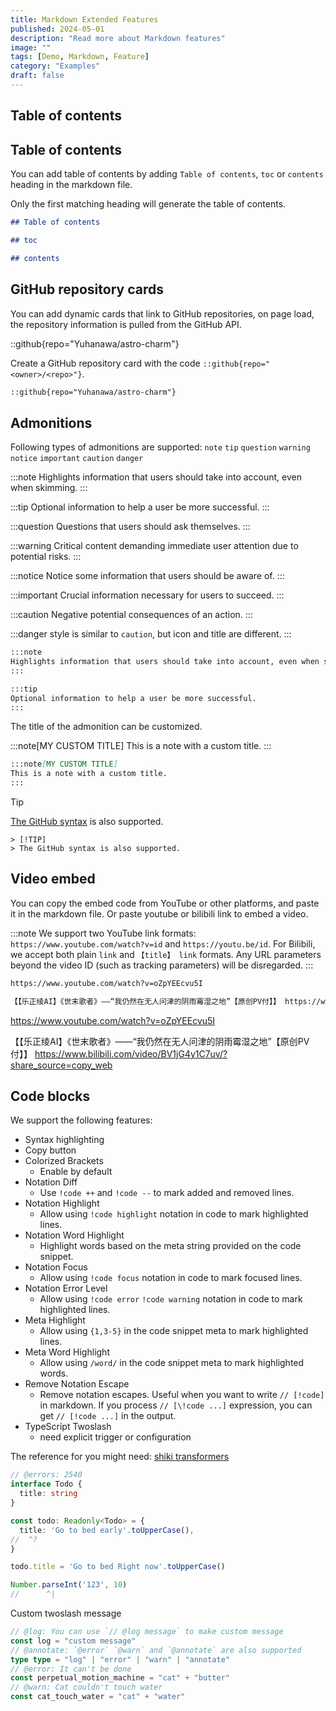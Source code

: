 ```yaml
---
title: Markdown Extended Features
published: 2024-05-01
description: "Read more about Markdown features"
image: ""
tags: [Demo, Markdown, Feature]
category: "Examples"
draft: false
---
```


## Table of contents

## Table of contents

You can add table of contents by adding `Table of contents`, `toc` or `contents` heading in the markdown file.

Only the first matching heading will generate the table of contents.

```markdown
## Table of contents
```
```markdown
## toc
```
```markdown
## contents
```

## GitHub repository cards

You can add dynamic cards that link to GitHub repositories, on page load, the repository information is pulled from the GitHub API.

::github{repo="Yuhanawa/astro-charm"}

Create a GitHub repository card with the code `::github{repo="<owner>/<repo>"}`.

```markdown
::github{repo="Yuhanawa/astro-charm"}
```

## Admonitions

Following types of admonitions are supported: `note` `tip` `question` `warning` `notice` `important` `caution` `danger`

:::note
Highlights information that users should take into account, even when skimming.
:::

:::tip
Optional information to help a user be more successful.
:::

:::question
Questions that users should ask themselves.
:::

:::warning
Critical content demanding immediate user attention due to potential risks.
:::

:::notice
Notice some information that users should be aware of.
:::

:::important
Crucial information necessary for users to succeed.
:::

:::caution
Negative potential consequences of an action.
:::

:::danger
style is similar to `caution`, but icon and title are different.
:::

```markdown
:::note
Highlights information that users should take into account, even when skimming.
:::

:::tip
Optional information to help a user be more successful.
:::
```

The title of the admonition can be customized.

:::note[MY CUSTOM TITLE]
This is a note with a custom title.
:::

```markdown
:::note[MY CUSTOM TITLE]
This is a note with a custom title.
:::
```

> [!TIP] 
> [The GitHub syntax](https://github.com/orgs/community/discussions/16925) is also supported.

```
> [!TIP]
> The GitHub syntax is also supported.
```

## Video embed

You can copy the embed code from YouTube or other platforms, and paste it in the markdown file.
Or paste youtube or bilibili link to embed a video.

:::note
We support two YouTube link formats: `https://www.youtube.com/watch?v=id` and `https://youtu.be/id`.
For Bilibili, we accept both plain `link` and `【title】 link` formats.
Any URL parameters beyond the video ID (such as tracking parameters) will be disregarded.
:::

```markdown
https://www.youtube.com/watch?v=oZpYEEcvu5I

【【乐正绫AI】《世末歌者》——“我仍然在无人问津的阴雨霉湿之地”【原创PV付】】 https://www.bilibili.com/video/BV1jG4y1C7uv/?share_source=copy_web
```

https://www.youtube.com/watch?v=oZpYEEcvu5I

【【乐正绫AI】《世末歌者》——“我仍然在无人问津的阴雨霉湿之地”【原创PV付】】 https://www.bilibili.com/video/BV1jG4y1C7uv/?share_source=copy_web

## Code blocks

We support the following features:

- Syntax highlighting
- Copy button
- Colorized Brackets
  - Enable by default
- Notation Diff
  - Use `!code ++` and `!code --` to mark added and removed lines.
- Notation Highlight
  - Allow using `!code highlight` notation in code to mark highlighted lines.
- Notation Word Highlight
  - Highlight words based on the meta string provided on the code snippet.
- Notation Focus
  - Allow using `!code focus` notation in code to mark focused lines.
- Notation Error Level
  - Allow using `!code error` `!code warning` notation in code to mark highlighted lines.
- Meta Highlight
  - Allow using `{1,3-5}` in the code snippet meta to mark highlighted lines.
- Meta Word Highlight
  - Allow using `/word/` in the code snippet meta to mark highlighted words.
- Remove Notation Escape
  - Remove notation escapes. Useful when you want to write `// [!code]` in markdown. If you process `// [\!code ...]` expression, you can get `// [!code ...]` in the output.
- TypeScript Twoslash
  - need explicit trigger or configuration

The reference for you might need: [shiki transformers](https://shiki.style/packages/transformers)


```ts twoslash title="TypeScript Twoslash"
// @errors: 2540
interface Todo {
  title: string
}

const todo: Readonly<Todo> = {
  title: 'Go to bed early'.toUpperCase(),
//  ^?
}

todo.title = 'Go to bed Right now'.toUpperCase()

Number.parseInt('123', 10)
//      ^|
```

Custom twoslash message
```ts twoslash
// @log: You can use `// @log message` to make custom message
const log = "custom message"
// @annotate: `@error` `@warn` and `@annotate` are also supported
type type = "log" | "error" | "warn" | "annotate"
// @error: It can't be done
const perpetual_motion_machine = "cat" + "butter" 
// @warn: Cat couldn't touch water
const cat_touch_water = "cat" + "water"
```

